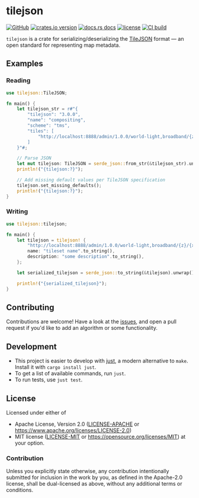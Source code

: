 # tilejson

[![GitHub](https://img.shields.io/badge/github-tilejson-8da0cb?logo=github)](https://github.com/georust/tilejson)
[![crates.io version](https://img.shields.io/crates/v/tilejson.svg)](https://crates.io/crates/tilejson)
[![docs.rs docs](https://docs.rs/tilejson/badge.svg)](https://docs.rs/tilejson)
[![license](https://img.shields.io/crates/l/tilejson.svg)](https://github.com/georust/tilejson/blob/main/LICENSE-APACHE)
[![CI build](https://github.com/georust/tilejson/actions/workflows/ci.yml/badge.svg)](https://github.com/georust/tilejson/actions)

`tilejson` is a crate for serializing/deserializing the [TileJSON](https://github.com/mapbox/tilejson-spec) format — an open standard for representing map metadata.

## Examples

### Reading

```rust
use tilejson::TileJSON;

fn main() {
    let tilejson_str = r#"{
        "tilejson": "3.0.0",
        "name": "compositing",
        "scheme": "tms",
        "tiles": [
            "http://localhost:8888/admin/1.0.0/world-light,broadband/{z}/{x}/{y}.png"
        ]
    }"#;

    // Parse JSON
    let mut tilejson: TileJSON = serde_json::from_str(&tilejson_str).unwrap();
    println!("{tilejson:?}");

    // Add missing default values per TileJSON specification
    tilejson.set_missing_defaults();
    println!("{tilejson:?}");
}
```

### Writing

```rust
use tilejson::tilejson;

fn main() {
    let tilejson = tilejson! {
        "http://localhost:8888/admin/1.0.0/world-light,broadband/{z}/{x}/{y}.png".to_string(),
        name: "tileset name".to_string(),
        description: "some description".to_string(),
    };

    let serialized_tilejson = serde_json::to_string(&tilejson).unwrap();

    println!("{serialized_tilejson}");
}
```

## Contributing

Contributions are welcome! Have a look at the [issues](https://github.com/georust/tilejson/issues), and open a pull request if you'd like to add an algorithm or some functionality.

## Development

* This project is easier to develop with [just](https://github.com/casey/just#readme), a modern alternative to `make`.
  Install it with `cargo install just`.
* To get a list of available commands, run `just`.
* To run tests, use `just test`.

## License

Licensed under either of

* Apache License, Version 2.0 ([LICENSE-APACHE](LICENSE-APACHE) or <https://www.apache.org/licenses/LICENSE-2.0>)
* MIT license ([LICENSE-MIT](LICENSE-MIT) or <https://opensource.org/licenses/MIT>)
  at your option.

### Contribution

Unless you explicitly state otherwise, any contribution intentionally
submitted for inclusion in the work by you, as defined in the
Apache-2.0 license, shall be dual-licensed as above, without any
additional terms or conditions.
